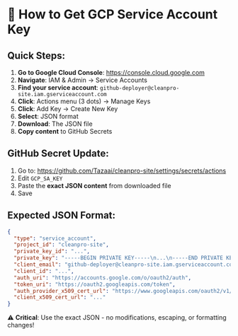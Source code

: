 # 🔑 How to Get GCP Service Account Key

## Quick Steps:

1. **Go to Google Cloud Console**: https://console.cloud.google.com
2. **Navigate**: IAM & Admin → Service Accounts
3. **Find your service account**: `github-deployer@cleanpro-site.iam.gserviceaccount.com`
4. **Click**: Actions menu (3 dots) → Manage Keys
5. **Click**: Add Key → Create New Key
6. **Select**: JSON format
7. **Download**: The JSON file
8. **Copy content** to GitHub Secrets

## GitHub Secret Update:

1. Go to: https://github.com/Tazaai/cleanpro-site/settings/secrets/actions
2. Edit `GCP_SA_KEY`
3. Paste the **exact JSON content** from downloaded file
4. Save

## Expected JSON Format:
```json
{
  "type": "service_account",
  "project_id": "cleanpro-site",
  "private_key_id": "...",
  "private_key": "-----BEGIN PRIVATE KEY-----\n...\n-----END PRIVATE KEY-----\n",
  "client_email": "github-deployer@cleanpro-site.iam.gserviceaccount.com",
  "client_id": "...",
  "auth_uri": "https://accounts.google.com/o/oauth2/auth",
  "token_uri": "https://oauth2.googleapis.com/token",
  "auth_provider_x509_cert_url": "https://www.googleapis.com/oauth2/v1/certs",
  "client_x509_cert_url": "..."
}
```

⚠️ **Critical**: Use the exact JSON - no modifications, escaping, or formatting changes!